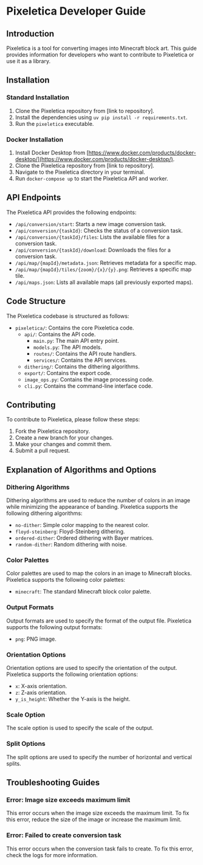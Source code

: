 # Pixeletica Developer Guide

## Introduction

Pixeletica is a tool for converting images into Minecraft block art. This guide provides information for developers who want to contribute to Pixeletica or use it as a library.

## Installation

### Standard Installation

1.  Clone the Pixeletica repository from [link to repository].
2.  Install the dependencies using `uv pip install -r requirements.txt`.
3.  Run the `pixeletica` executable.

### Docker Installation

1.  Install Docker Desktop from [https://www.docker.com/products/docker-desktop/](https://www.docker.com/products/docker-desktop/).
2.  Clone the Pixeletica repository from [link to repository].
3.  Navigate to the Pixeletica directory in your terminal.
4.  Run `docker-compose up` to start the Pixeletica API and worker.

## API Endpoints

The Pixeletica API provides the following endpoints:

*   `/api/conversion/start`: Starts a new image conversion task.
*   `/api/conversion/{taskId}`: Checks the status of a conversion task.
*   `/api/conversion/{taskId}/files`: Lists the available files for a conversion task.
*   `/api/conversion/{taskId}/download`: Downloads the files for a conversion task.
*   `/api/map/{mapId}/metadata.json`: Retrieves metadata for a specific map.
*   `/api/map/{mapId}/tiles/{zoom}/{x}/{y}.png`: Retrieves a specific map tile.
*   `/api/maps.json`: Lists all available maps (all previously exported maps).

## Code Structure

The Pixeletica codebase is structured as follows:

*   `pixeletica/`: Contains the core Pixeletica code.
    *   `api/`: Contains the API code.
        *   `main.py`: The main API entry point.
        *   `models.py`: The API models.
        *   `routes/`: Contains the API route handlers.
        *   `services/`: Contains the API services.
    *   `dithering/`: Contains the dithering algorithms.
    *   `export/`: Contains the export code.
    *   `image_ops.py`: Contains the image processing code.
    *   `cli.py`: Contains the command-line interface code.

## Contributing

To contribute to Pixeletica, please follow these steps:

1.  Fork the Pixeletica repository.
2.  Create a new branch for your changes.
3.  Make your changes and commit them.
4.  Submit a pull request.

## Explanation of Algorithms and Options

### Dithering Algorithms

Dithering algorithms are used to reduce the number of colors in an image while minimizing the appearance of banding. Pixeletica supports the following dithering algorithms:

*   `no-dither`: Simple color mapping to the nearest color.
*   `floyd-steinberg`: Floyd-Steinberg dithering.
*   `ordered-dither`: Ordered dithering with Bayer matrices.
*   `random-dither`: Random dithering with noise.

### Color Palettes

Color palettes are used to map the colors in an image to Minecraft blocks. Pixeletica supports the following color palettes:

*   `minecraft`: The standard Minecraft block color palette.

### Output Formats

Output formats are used to specify the format of the output file. Pixeletica supports the following output formats:

*   `png`: PNG image.

### Orientation Options

Orientation options are used to specify the orientation of the output. Pixeletica supports the following orientation options:

*   `x`: X-axis orientation.
*   `z`: Z-axis orientation.
*   `y_is_height`: Whether the Y-axis is the height.

### Scale Option

The scale option is used to specify the scale of the output.

### Split Options

The split options are used to specify the number of horizontal and vertical splits.

## Troubleshooting Guides

### Error: Image size exceeds maximum limit

This error occurs when the image size exceeds the maximum limit. To fix this error, reduce the size of the image or increase the maximum limit.

### Error: Failed to create conversion task

This error occurs when the conversion task fails to create. To fix this error, check the logs for more information.
